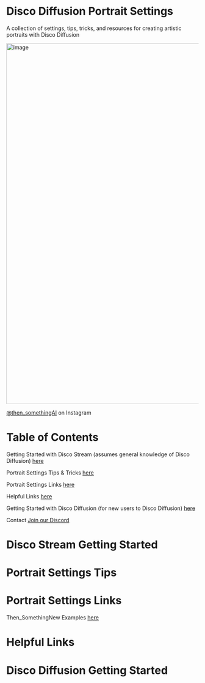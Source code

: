 # Disco Diffusion Portrait Settings

A collection of settings, tips, tricks, and resources for creating artistic portraits with Disco Diffusion

<img width="944" alt="image" src="https://user-images.githubusercontent.com/45181586/185998497-9bca8ace-7605-4c00-8f73-028932fa2168.png">

[@then_somethingAI](https://www.instagram.com/then_somethingai/) on Instagram


# Table of Contents
Getting Started with Disco Stream (assumes general knowledge of Disco Diffusion) 
[here](#disco-stream-getting-started)

Portrait Settings Tips & Tricks
[here](#portrait-settings-tips)

Portrait Settings Links 
[here](#portrait-settings-links)

Helpful Links 
[here](#helpful-links)

Getting Started with Disco Diffusion (for new users to Disco Diffusion) 
[here](#disco-diffusion-getting-started)

Contact [Join our Discord](https://discord.gg/HNDPwD9T)

# Disco Stream Getting Started

# Portrait Settings Tips

# Portrait Settings Links
Then_SomethingNew Examples [here](DiscoStreamSettings/ThenSomethingNewExamples/README.md)

# Helpful Links

# Disco Diffusion Getting Started
